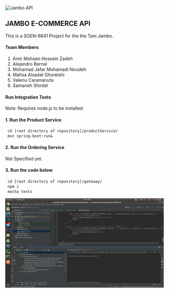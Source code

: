 ![Jambo API](https://trello-attachments.s3.amazonaws.com/5ba912dca09a8d0cb6f52b2e/5bb66c81e7d56c343d5b0b6c/89d053030970723402230df2673d4a8d/proxy_form.png)

## JAMBO E-COMMERCE API

This is a SOEN-6841 Project for the the Tam Jambo.

#### Team Members
1. Amir Mohsen Hossein Zadeh
2. Alejandro Bernal
3. Mohamad Jafar Mohamadi Noudeh
4. Mahsa Alsadat Ghoreishi
5. Valeriu Caramanuta
6. Samaneh Shirdel

#### Run Integration Tests
Note: Requires node.js to be installed.

#### 1. Run the Product Service
~~~~
 cd [root directory of repository]/productService/
 mvn spring-boot:run&
~~~~

#### 2. Run the Ordering Service
Not Specified yet.

#### 3. Run the code below
~~~~
 cd [root directory of repository]/gateway/
 npm i
 mocha tests
~~~~

![Test Results](/screenshots/productServiceTests.png?raw=true "Product Service Test Results")